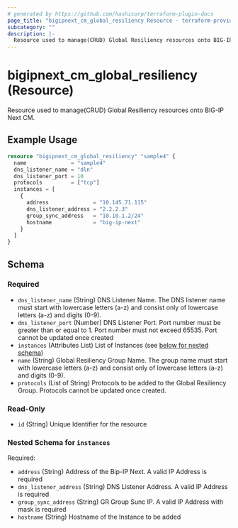 ```yaml
---
# generated by https://github.com/hashicorp/terraform-plugin-docs
page_title: "bigipnext_cm_global_resiliency Resource - terraform-provider-bigipnext"
subcategory: ""
description: |-
  Resource used to manage(CRUD) Global Resiliency resources onto BIG-IP Next CM.
---
```


# bigipnext_cm_global_resiliency (Resource)

Resource used to manage(CRUD) Global Resiliency resources onto BIG-IP Next CM.

## Example Usage

```terraform
resource "bigipnext_cm_global_resiliency" "sample4" {
  name              = "sample4"
  dns_listener_name = "dln"
  dns_listener_port = 10
  protocols         = ["tcp"]
  instances = [
    {
      address              = "10.145.71.115"
      dns_listener_address = "2.2.2.3"
      group_sync_address   = "10.10.1.2/24"
      hostname             = "big-ip-next"
    }
  ]
}
```

<!-- schema generated by tfplugindocs -->
## Schema

### Required

- `dns_listener_name` (String) DNS Listener Name. The DNS listener name must start with lowercase letters (a-z) and consist only of lowercase letters (a-z) and digits (0-9).
- `dns_listener_port` (Number) DNS Listener Port. Port number must be greater than or equal to 1. Port number must not exceed 65535. Port cannot be updated once created
- `instances` (Attributes List) List of Instances (see [below for nested schema](#nestedatt--instances))
- `name` (String) Global Resiliency Group Name. The group name must start with lowercase letters (a-z) and consist only of lowercase letters (a-z) and digits (0-9).
- `protocols` (List of String) Protocols to be added to the Global Resiliency Group. Protocols cannot be updated once created.

### Read-Only

- `id` (String) Unique Identifier for the resource

<a id="nestedatt--instances"></a>
### Nested Schema for `instances`

Required:

- `address` (String) Address of the Bip-IP Next. A valid IP Address is required
- `dns_listener_address` (String) DNS Listener Address. A valid IP Address is required
- `group_sync_address` (String) GR Group Sunc IP. A valid IP Address with mask is required
- `hostname` (String) Hostname of the Instance to be added
